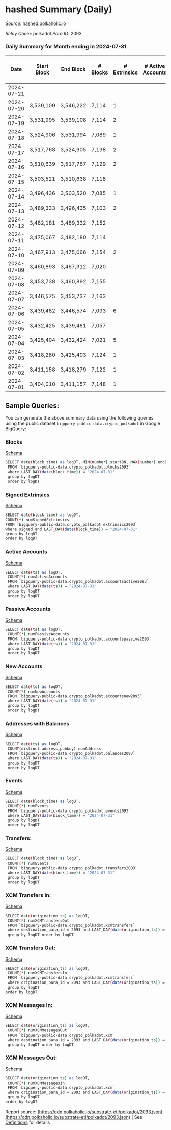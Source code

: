 # hashed Summary (Daily)

_Source_: [hashed.polkaholic.io](https://hashed.polkaholic.io)

*Relay Chain*: polkadot
*Para ID*: 2093



### Daily Summary for Month ending in 2024-07-31


| Date    | Start Block | End Block | # Blocks | # Extrinsics | # Active Accounts | # Passive Accounts | # New Accounts | # Addresses | # Events  | # Transfers ($USD) | # XCM Transfers In ($USD) | # XCM Transfers Out ($USD) | # XCM In | # XCM Out | Issues |
|---------|-------------|-----------|----------|--------------|-------------------|--------------------|----------------|-------------|-----------|--------------------|---------------------------|----------------------------|----------|-----------|--------|
| 2024-07-21 |  |  |  |  |  |  |  |  |  |   |   |   |  |  |  |
| 2024-07-20 | 3,539,109 | 3,546,222 | 7,114 | 1 |  |  |  | 661 | 14,240 |   |   |   |  |  |  |
| 2024-07-19 | 3,531,995 | 3,539,108 | 7,114 | 2 |  |  |  | 661 | 14,242 |   |   |   |  |  |  |
| 2024-07-18 | 3,524,906 | 3,531,994 | 7,089 | 1 |  |  |  | 661 | 14,187 |   |   |   |  |  |  |
| 2024-07-17 | 3,517,768 | 3,524,905 | 7,138 | 2 |  |  |  | 661 | 14,291 |   |   |   |  |  |  |
| 2024-07-16 | 3,510,639 | 3,517,767 | 7,129 | 2 |  |  |  | 661 | 14,271 | 1  |   |   |  |  |  |
| 2024-07-15 | 3,503,521 | 3,510,638 | 7,118 |  |  |  |  | 661 | 14,240 |   |   |   |  |  |  |
| 2024-07-14 | 3,496,436 | 3,503,520 | 7,085 | 1 |  |  |  | 661 | 14,182 |   |   |   |  |  |  |
| 2024-07-13 | 3,489,333 | 3,496,435 | 7,103 | 2 |  |  |  | 661 | 14,220 |   |   |   |  |  |  |
| 2024-07-12 | 3,482,181 | 3,489,332 | 7,152 |  |  |  |  | 661 | 14,308 |   |   |   |  |  |  |
| 2024-07-11 | 3,475,067 | 3,482,180 | 7,114 |  |  |  |  | 661 | 14,232 |   |   |   |  |  |  |
| 2024-07-10 | 3,467,913 | 3,475,066 | 7,154 | 2 |  |  |  | 661 | 14,323 |   |   |   |  |  |  |
| 2024-07-09 | 3,460,893 | 3,467,912 | 7,020 |  |  |  |  |  | 14,044 |   |   |   |  |  |  |
| 2024-07-08 | 3,453,738 | 3,460,892 | 7,155 |  |  |  |  |  |  |   |   |   |  |  |  |
| 2024-07-07 | 3,446,575 | 3,453,737 | 7,163 |  |  |  |  |  | 14,330 |   |   |   |  |  |  |
| 2024-07-06 | 3,439,482 | 3,446,574 | 7,093 | 6 |  |  |  |  | 14,216 | 3  |   |   |  |  |  |
| 2024-07-05 | 3,432,425 | 3,439,481 | 7,057 |  |  |  |  |  | 14,118 |   |   |   |  |  |  |
| 2024-07-04 | 3,425,404 | 3,432,424 | 7,021 | 5 |  |  |  |  | 14,070 |   |   |   |  |  |  |
| 2024-07-03 | 3,418,280 | 3,425,403 | 7,124 | 1 |  |  |  |  | 14,257 |   |   |   |  |  |  |
| 2024-07-02 | 3,411,158 | 3,418,279 | 7,122 | 1 |  |  |  |  | 14,256 |   |   |   |  |  |  |
| 2024-07-01 | 3,404,010 | 3,411,157 | 7,148 | 1 |  |  |  |  | 14,305 |   |   |   |  |  |  |

## Sample Queries:
You can generate the above summary data using the following queries using the public dataset `bigquery-public-data.crypto_polkadot` in Google BigQuery:


### Blocks 

[Schema](https://github.com/colorfulnotion/substrate-etl/blob/main/schema/blocks.json)

```bash
SELECT date(block_time) as logDT, MIN(number) startBN, MAX(number) endBN, COUNT(*) numBlocks 
 FROM `bigquery-public-data.crypto_polkadot.blocks2093`  
 where LAST_DAY(date(block_time)) = "2024-07-31" 
 group by logDT 
 order by logDT
```

### Signed Extrinsics 

[Schema](https://github.com/colorfulnotion/substrate-etl/blob/main/schema/extrinsics.json)

```bash
SELECT date(block_time) as logDT, 
COUNT(*) numSignedExtrinsics 
FROM `bigquery-public-data.crypto_polkadot.extrinsics2093`  
where signed and LAST_DAY(date(block_time)) = "2024-07-31" 
group by logDT 
order by logDT
```

### Active Accounts 

[Schema](https://github.com/colorfulnotion/substrate-etl/blob/main/schema/accountsactive.json)

```bash
SELECT date(ts) as logDT, 
 COUNT(*) numActiveAccounts 
 FROM `bigquery-public-data.crypto_polkadot.accountsactive2093` 
 where LAST_DAY(date(ts)) = "2024-07-31" 
 group by logDT 
 order by logDT
```

### Passive Accounts 

[Schema](https://github.com/colorfulnotion/substrate-etl/blob/main/schema/accountspassive.json)

```bash
SELECT date(ts) as logDT, 
 COUNT(*) numPassiveAccounts 
 FROM `bigquery-public-data.crypto_polkadot.accountspassive2093` 
 where LAST_DAY(date(ts)) = "2024-07-31" 
 group by logDT 
 order by logDT
```

### New Accounts 

[Schema](https://github.com/colorfulnotion/substrate-etl/blob/main/schema/accountsnew.json)

```bash
SELECT date(ts) as logDT, 
 COUNT(*) numNewAccounts 
 FROM `bigquery-public-data.crypto_polkadot.accountsnew2093` 
 where LAST_DAY(date(ts)) = "2024-07-31" 
 group by logDT
 order by logDT
```

### Addresses with Balances 

[Schema](https://github.com/colorfulnotion/substrate-etl/blob/main/schema/balances.json)

```bash
SELECT date(ts) as logDT,
 COUNT(distinct address_pubkey) numAddress 
 FROM `bigquery-public-data.crypto_polkadot.balances2093` 
 where LAST_DAY(date(ts)) = "2024-07-31" 
 group by logDT 
 order by logDT
```

### Events 

[Schema](https://github.com/colorfulnotion/substrate-etl/blob/main/schema/events.json)

```bash
SELECT date(block_time) as logDT, 
 COUNT(*) numEvents 
 FROM `bigquery-public-data.crypto_polkadot.events2093` 
 where LAST_DAY(date(block_time)) = "2024-07-31" 
 group by logDT 
 order by logDT
```

### Transfers:

[Schema](https://github.com/colorfulnotion/substrate-etl/blob/main/schema/transfers.json)

```bash
SELECT date(block_time) as logDT, 
 COUNT(*) numEvents 
 FROM `bigquery-public-data.crypto_polkadot.transfers2093` 
 where LAST_DAY(date(block_time)) = "2024-07-31" 
 group by logDT 
 order by logDT
```

### XCM Transfers In: 

[Schema](https://github.com/colorfulnotion/substrate-etl/blob/main/schema/xcmtransfers.json)

```bash
SELECT date(origination_ts) as logDT, 
 COUNT(*) numXCMTransfersOut 
 FROM `bigquery-public-data.crypto_polkadot.xcmtransfers` 
 where destination_para_id = 2093 and LAST_DAY(date(origination_ts)) = "2024-07-31" 
 group by logDT order by logDT
```

### XCM Transfers Out: 

[Schema](https://github.com/colorfulnotion/substrate-etl/blob/main/schema/xcmtransfers.json)

```bash
SELECT date(origination_ts) as logDT, 
 COUNT(*) numXCMTransfersIn 
 FROM `bigquery-public-data.crypto_polkadot.xcmtransfers` 
 where origination_para_id = 2093 and LAST_DAY(date(origination_ts)) = "2024-07-31" 
 group by logDT 
order by logDT
```

### XCM Messages In: 

[Schema](https://github.com/colorfulnotion/substrate-etl/blob/main/schema/xcm.json)

```bash
SELECT date(origination_ts) as logDT, 
 COUNT(*) numXCMMessagesOut 
 FROM `bigquery-public-data.crypto_polkadot.xcm` 
 where destination_para_id = 2093 and LAST_DAY(date(origination_ts)) = "2024-07-31" 
 group by logDT order by logDT
```

### XCM Messages Out: 

[Schema](https://github.com/colorfulnotion/substrate-etl/blob/main/schema/xcm.json)

```bash
SELECT date(origination_ts) as logDT, 
 COUNT(*) numXCMMessagesIn 
 FROM `bigquery-public-data.crypto_polkadot.xcm` 
 where origination_para_id = 2093 and LAST_DAY(date(origination_ts)) = "2024-07-31" 
 group by logDT 
order by logDT
```


Report source: [https://cdn.polkaholic.io/substrate-etl/polkadot/2093.json](https://cdn.polkaholic.io/substrate-etl/polkadot/2093.json) | See [Definitions](/DEFINITIONS.md) for details
